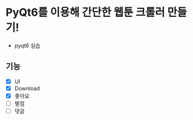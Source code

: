 # PyQt6를 이용해 간단한 웹툰 크롤러 만들기!

- pyqt6 실습

## 기능
- [X] UI
- [X] Download
- [X] 좋아요
- [ ] 별점
- [ ] 댓글

